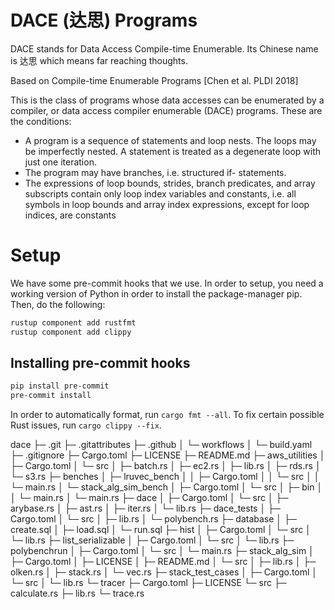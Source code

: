 # DACE (达思) Programs

DACE stands for Data Access Compile-time Enumerable.  Its Chinese name is 达思 which means far reaching thoughts.

Based on Compile-time Enumerable Programs [Chen et al. PLDI 2018]

This is the class of programs whose data accesses can be enumerated by a compiler, or data access compiler enumerable (DACE) programs.  These are the conditions:

+ A program is a sequence of statements and loop nests. The loops may be imperfectly nested. A statement is treated as a degenerate loop with just one iteration.
+ The program may have branches, i.e. structured if- statements.
+ The expressions of loop bounds, strides, branch predicates, and array subscripts contain only loop index variables and constants, i.e. all symbols in loop bounds and array index expressions, except for loop indices, are constants

# Setup
We have some pre-commit hooks that we use. In order to setup, you need a working version of Python in order to install the package-manager pip. Then, do the following:
```bash
rustup component add rustfmt
rustup component add clippy
```

## Installing pre-commit hooks
```bash
pip install pre-commit
pre-commit install
```

In order to automatically format, run `cargo fmt --all`. To fix certain possible Rust issues, run `cargo clippy --fix`.

dace
├─ .git
├─ .gitattributes
├─ .github
│  └─ workflows
│     └─ build.yaml
├─ .gitignore
├─ Cargo.toml
├─ LICENSE
├─ README.md
├─ aws_utilities
│  ├─ Cargo.toml
│  └─ src
│     ├─ batch.rs
│     ├─ ec2.rs
│     ├─ lib.rs
│     ├─ rds.rs
│     └─ s3.rs
├─ benches
│  ├─ lruvec_bench
│  │  ├─ Cargo.toml
│  │  └─ src
│  │     └─ main.rs
│  └─ stack_alg_sim_bench
│     ├─ Cargo.toml
│     └─ src
│        ├─ bin
│        │  └─ main.rs
│        └─ main.rs
├─ dace
│  ├─ Cargo.toml
│  └─ src
│     ├─ arybase.rs
│     ├─ ast.rs
│     ├─ iter.rs
│     └─ lib.rs
├─ dace_tests
│  ├─ Cargo.toml
│  └─ src
│     ├─ lib.rs
│     └─ polybench.rs
├─ database
│  ├─ create.sql
│  ├─ load.sql
│  └─ run.sql
├─ hist
│  ├─ Cargo.toml
│  └─ src
│     └─ lib.rs
├─ list_serializable
│  ├─ Cargo.toml
│  └─ src
│     └─ lib.rs
├─ polybenchrun
│  ├─ Cargo.toml
│  └─ src
│     └─ main.rs
├─ stack_alg_sim
│  ├─ Cargo.toml
│  ├─ LICENSE
│  ├─ README.md
│  └─ src
│     ├─ lib.rs
│     ├─ olken.rs
│     ├─ stack.rs
│     └─ vec.rs
├─ stack_test_cases
│  ├─ Cargo.toml
│  └─ src
│     └─ lib.rs
└─ tracer
   ├─ Cargo.toml
   ├─ LICENSE
   └─ src
      ├─ calculate.rs
      ├─ lib.rs
      └─ trace.rs

```